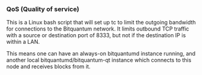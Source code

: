 ### QoS (Quality of service) ###

This is a Linux bash script that will set up tc to limit the outgoing bandwidth for connections to the Bitquantum network. It limits outbound TCP traffic with a source or destination port of 8333, but not if the destination IP is within a LAN.

This means one can have an always-on bitquantumd instance running, and another local bitquantumd/bitquantum-qt instance which connects to this node and receives blocks from it.
